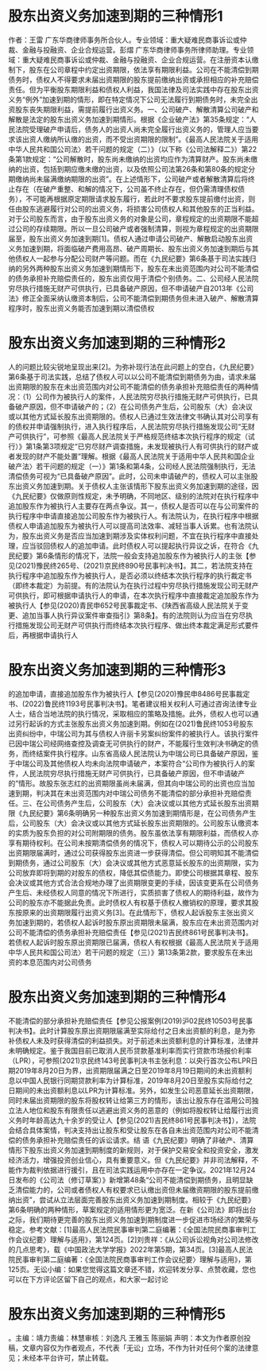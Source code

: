 # 股东出资义务加速到期的三种情形1

作者：王雷 广东华商律师事务所合伙人。专业领域：重大疑难民商事诉讼或仲裁、金融与投融资、企业合规运营。彭熠 广东华商律师事务所律师助理。专业领域：重大疑难民商事诉讼或仲裁、金融与投融资、企业合规运营。在注册资本认缴制下，股东在公司章程中约定出资期限，依法享有期限利益。公司在不能清偿到期债务时，债权人不得要求未届出资期限的股东提前缴纳出资或承担相应的补充赔偿责任。但为平衡股东期限利益和债权人利益，我国法律及司法实践中存在股东出资义务“例外”加速到期的情形，即在特定情况下公司无法履行到期债务时，未完全出资股东丧失期限利益，需提前履行出资义务。一、公司破产、解散清算公司破产和解散是法定的股东出资义务加速到期情形。根据《企业破产法》第35条规定：“人民法院受理破产申请后，债务人的出资人尚未完全履行出资义务的，管理人应当要求该出资人缴纳所认缴的出资，而不受出资期限的限制”。《最高人民法院关于适用中华人民共和国公司法〉若干问题的规定（二）》（以下称《公司法解释二》）第22条第1款规定：“公司解散时，股东尚未缴纳的出资均应作为清算财产。股东尚未缴纳的出资，包括到期应缴未缴的出资，以及依照公司法第26条和第80条的规定分期缴纳尚未届满缴纳期限的出资”。在上述情形下，公司破产或者解散清算后将终止存在（在破产重整、和解的情况下，公司虽不终止存在，但仍需清理债权债务），不可能再根据原定期限请求股东履行，若此时不要求股东提前缴付出资，则任由股东逃避履行对公司的出资义务，将损害公司债权人和其他股东的正当利益。对于公司股东而言，由于股东出资义务的对象是公司，章程规定的出资期限不能超过公司的存续期限。所以一旦公司破产或者强制清算，则视为章程规定的出资期限届至，股东出资义务加速到期[1]。债权人通过申请公司破产、解散启动股东出资义务加速到期，将面临破产费用高昂、破产周期长、股东出资义务加速到期后与其他债权人一起参与分配公司财产等问题。而在《九民纪要》第6条基于司法实践归纳的另外两种股东出资义务加速到期情形下，股东在未出资范围内对公司不能清偿的债务承担补充赔偿责任的，股东出资仅用于清偿个别债务。二、公司经人民法院穷尽执行措施无财产可供执行，已具备破产原因，但不申请破产自2013年《公司法》修正全面采纳认缴资本制后，公司不能清偿到期债务但未进入破产、解散清算程序时，股东出资义务能否加速到期以清偿债权

# 股东出资义务加速到期的三种情形2

人的问题比较尖锐地呈现出来[2]。为弥补现行法在此问题上的空白，《九民纪要》第6条基于司法实践，总结了债权人可以以公司不能清偿到期债务为由，请求未届出资期限的股东在未出资范围内对公司不能清偿的债务承担补充赔偿责任的两种情况：（1）公司作为被执行人的案件，人民法院穷尽执行措施无财产可供执行，已具备破产原因，但不申请破产的；（2）在公司债务产生后，公司股东（大）会决议或以其他方式延长股东出资期限的。债权人已通过生效法律文书确认其对公司享有的债权并申请强制执行，进入执行程序后，人民法院穷尽执行措施发现公司“无财产可供执行”，可参照《最高人民法院关于严格规范终结本次执行程序的规定（试行）》第1条第3项规定“已穷尽财产调查措施，未发现被执行人有可供执行的财产或者发现的财产不能处置”理解。根据《最高人民法院关于适用中华人民共和国企业破产法〉若干问题的规定（一）》第1条和第4条，公司经人民法院强制执行，无法清偿债务可视为“已具备破产原因”。此时，公司未申请破产的，债权人可以主张股东出资义务加速到期。关于债权人主张该情形下股东出资义务加速到期的途径，因《九民纪要》仅做原则性规定，未予明确，不同地区、级别的法院对在执行程序中追加股东作为被执行人主要存在两点争议。其一，债权人是否可以在与公司案件的执行程序中申请直接追加公司股东作为被执行人。有法院认为，在执行程序中根据债权人申请追加股东为被执行人可以提高司法效率、减轻当事人诉累。也有法院认为，股东出资义务是否应当加速到期涉及实体权利问题，不宜在执行程序中直接处理，应当驳回债权人的追加申请。此时债权人可以提起执行异议之诉，在符合《九民纪要》第6条情形的情况下，法院一般会支持追加股东作为被执行人的主张【参见(2021)豫民终265号、(2021)京民终890号民事判决书】。其二，若法院支持在执行程序中追加股东作为被执行人，是否必须以终结本次执行程序的执行裁定书（即终本裁定）为前提。有的法院认为在执行过程中穷尽执行措施发现公司无财产可供执行，即可根据申请执行人的申请，在本次执行程序中直接裁定追加股东作为被执行人【参见(2020)青民申652号民事裁定书、《陕西省高级人民法院关于变更、追加当事人执行异议案件审查指引》第8条】。有的法院则认为应当在穷尽执行措施发现公司无财产可供执行而终结本次执行程序、做出终本裁定满足形式要件后，再根据申请执行人

# 股东出资义务加速到期的三种情形3

的追加申请，直接追加股东作为被执行人【参见(2020)豫民申8486号民事裁定书、(2022)鲁民终1193号民事判决书】。笔者建议相关权利人可通过咨询法律专业人士，结合当地法院的执行情况，采取相应的策略及措施。此外，债权人也可以通过另行起诉的方式主张股东出资义务加速到期。例如在(2021)鲁民终1053号股东出资纠纷中，中瑞公司为其与债权人许丽卡另案纠纷案件的被执行人。该执行案件已因中瑞公司经网络查控及调查无可供执行的财产，不能履行生效判决书确定的债务，而终结案件执行程序。山东省高级人民法院认为中瑞公司已具备破产原因，鉴于中瑞公司及其他债权人均未向法院申请破产，本案符合“公司作为被执行人的案件，人民法院穷尽执行措施无财产可供执行，已具备破产原因，但不申请破产的”情形。故股东张志红的出资期限虽尚未届满，但其向中瑞公司的出资也应当加速到期，判决其在未出资范围内对中瑞公司债务不能清偿的部分承担补充赔偿责任。三、在公司债务产生后，公司股东（大）会决议或以其他方式延长股东出资期限《九民纪要》第6条明确另一种股东出资义务加速到期情形是，在公司债务产生后，公司股东（大）会决议或以其他方式延长股东出资期限的。公司股东认缴资本的实质为股东负担的对公司附期限的债务。股东虽依法享有期限利益，而债权人亦享有期待权利。在公司未按期清偿债务的情况下，债权人可以期待公示的公司股东出资期限届满时，通过公司获得股东出资进一步获得清偿。但公司明知其不能清偿到期债务，通过公司股东（大）会决议或其他方式恶意延长股东的出资期限，实为公司放弃即将到期的对股东的债权，降低其偿债能力。即使公司根据其章程、股东会决议或其他方式合法合规地办理了出资期限变更的手续，因该变更系在公司债务产生后、未经债权人同意的情况下所进行，实质损害了债权人的期待利益，故作为公司的股东亦不能据此免责。此时债权人有权基于债权人撤销权的原理，要求其股东按原来的出资期限履行出资义务[3]。在此情形下，债权人起诉股东主张出资义务加速到期的，若债权人起诉时股东原出资期限未届满，股东应在未出资范围内对公司不能清偿的债务承担补充赔偿责任【参见(2021)吉民终861号民事判决书】。若债权人起诉时股东原出资期限已届满，债权人有权根据《最高人民法院关于适用中华人民共和国公司法〉若干问题的规定（三）》第13条第2款，要求股东在未出资的本息范围内对公司债务

# 股东出资义务加速到期的三种情形4

不能清偿的部分承担补充赔偿责任【参见公报案例(2019)沪02民终10503号民事判决书】。此时计算股东原出资期限届满至实际给付之日未出资额的利息，是为弥补债权人未及时获得清偿的利益损失。对于前述未出资额利息的计算标准，法律并未明确规定。鉴于我国目前已取消人民币贷款基准利率而实行贷款市场报价利率（LPR），可参照(2021)京民终143号民事判决书主张利息：以央行首次公布LPR日期2019年8月20日为界，出资期限届满之日至2019年8月19日期间的未出资额利息以中国人民银行同期贷款利率为计算标准，2019年8月20日至股东实际给付之日期间的未出资额利息以LPR为计算标准。另外，如发生公司恶意延长出资期限，同时未届出资期限的股东将股权转让给第三方的情形，该出让股东存在滥用公司独立法人地位和股东有限责任以逃避出资义务的恶意的（例如将股权转让给履行出资义务时年龄高达九十余岁的受让人【参见(2021)吉民终861号民事判决书】），法院会结合具体案情，判决支持出让股东和受让股东在各自未出资范围内对公司不能清偿的债务承担补充赔偿责任的诉讼请求。结 语《九民纪要》明确了非破产、清算情形下股东出资义务加速到期制度的新规则，对于保护交易安全和投资安全，激发经济活力，增强投资创业信心，具有重要意义。但《九民纪要》并非司法解释，不能作为裁判依据进行援引，且在司法实践运用中亦存在一定争议。2021年12月24日发布的《公司法（修订草案）》新增第48条“公司不能清偿到期债务，且明显缺乏清偿能力的，公司或者债权人有权要求已认缴出资但未届缴资期限的股东提前缴纳出资”，尝试从立法层面完善股东出资义务加速到期制度。相较于《九民纪要》第6条明确的两种情形，草案规定的适用情形更为宽泛。在新《公司法》即将出台之际，我们期待更完善的股东出资义务加速到期制度进一步促进市场经济的繁荣与稳定。参考文献：[1]最高人民法院民事审判第二庭编著：《全国法院民商事审判工作会议纪要〉理解与适用》，第124页。[2]刘贵祥：《从公司诉讼视角对公司法修改的几点思考》，载《中国政法大学学报》2022年第5期，第34页。[3]最高人民法院民事审判第二庭编著：《全国法院民商事审判工作会议纪要〉理解与适用》，第125页。无讼小编：如果您觉得这篇文章还不错，欢迎转发分享、点赞收藏，您也可以在下方评论区留下自己的观点，和大家一起讨论

# 股东出资义务加速到期的三种情形5

。主编：靖力责编：林慧审核：刘逸凡 王雅玉 陈丽娟 声明：本文为作者原创投稿，文章内容仅为作者观点，不代表「无讼」立场，不作为针对任何个案的法律意见；未经本平台许可，禁止转载。

